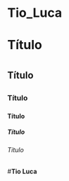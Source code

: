 # Tio_Luca

# Título <h1>
## Título <h2>
### Título <h3>
#### Título <h4>
##### Título <h5>
###### Título <h6>
#**Tio Luca**
